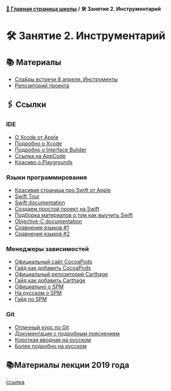 **[🏫 Главная страница школы](../../README.md) / 🛠 Занятие 2. Инструментарий**

# 🛠 Занятие 2. Инструментарий

## 📚 Материалы

* [Слайды встречи 8 апреля. Инструменты](Lecture_02.pdf)
* [Репозиторий проекта](https://github.com/surfstudio/iOSSpringSchool2020Example)

## 🖇️ Ссылки

### IDE

* [О Xcode от Apple][1]
* [Подробно о Xcode][2]
* [Подробно о Interface Builder][3] 
* [Ссылка на AppCode][4]
* [Красиво о Playgrounds][5]

### Языки программирования 

*  [Красивая страница про Swift от Apple][6] 
*  [Swift Tour][7] 
*  [Swift documentation][8] 
*  [Создаем простой проект на Swift][9] 
*  [Подборка материалов о том как выучить Swift][10] 
*  [Objective-C documentation][11] 
*  [Сравнение языков #1][12] 
*  [Сравнения языков #2][13] 

### Менеджеры зависимостей 

* [Официальный сайт CocoaPods](https://cocoapods.org/)
* [Гайд как добавить CocoaPods](https://www.raywenderlich.com/7076593-cocoapods-tutorial-for-swift-getting-started)
* [Официальный репозиторий Carthage](https://github.com/Carthage/Carthage)
* [Гайд как добавить Carthage](https://www.raywenderlich.com/416-carthage-tutorial-getting-started)
* [Официально о SPM](https://swift.org/package-manager/)
* [На русском о SPM](https://habr.com/ru/company/redmadrobot/blog/348004/)
* [Гайд по SPM](https://www.raywenderlich.com/7242045-swift-package-manager-for-ios)

 ### Git

 * [Отличный курс по Git][26]
 * [Документация c подробным пояснением][23]
 * [Короткая вводная на русском][24]
 * [Более подробно на русском][25]



## 📚Материалы лекции 2019 года

[ссылка](../../../2019/lectures/lecture2/README.md)

[1]: https://developer.apple.com/xcode/
[2]: https://developer.apple.com/library/archive/documentation/ToolsLanguages/Conceptual/Xcode_Overview/index.html#//apple_ref/doc/uid/TP40010215-CH24-SW1
[3]: https://developer.apple.com/library/archive/documentation/ToolsLanguages/Conceptual/Xcode_Overview/UsingInterfaceBuilder.html#//apple_ref/doc/uid/TP40010215-CH5
[4]: https://jetbrains.ru/products/appcode/
[5]: https://www.apple.com/swift/playgrounds/
[6]: https://developer.apple.com/swift/
[7]: https://docs.swift.org/swift-book/GuidedTour/GuidedTour.html
[8]: https://swift.org/documentation/
[9]: https://developer.apple.com/library/archive/referencelibrary/GettingStarted/DevelopiOSAppsSwift/BuildABasicUI.html#//apple_ref/doc/uid/TP40015214-CH5-SW1
[10]: https://www.macworld.com/article/3220520/application-development/how-to-learn-apple-swift.html
[11]: https://developer.apple.com/library/archive/documentation/Cocoa/Conceptual/ProgrammingWithObjectiveC/Introduction/Introduction.html
[12]: http://pypl.github.io/PYPL.html
[13]: https://www.quora.com/What-are-the-major-differences-between-Swift-and-Objective-C
[14]: https://developer.apple.com/documentation/
[15]: https://developer.apple.com/library/archive/documentation/General/Conceptual/DevPedia-CocoaCore/Cocoa.html
[16]: https://developer.apple.com/videos/frameworks/
[17]: https://developer.apple.com/library/archive/documentation/Cocoa/Conceptual/CoreData/index.html
[18]: https://www.raywenderlich.com/162315/core-graphics-tutorial-part-1-getting-started
[19]: https://developer.apple.com/opencl/
[20]: https://developer.apple.com/metal/
[21]: https://github.com/adamnemecek/awesome-metal
[22]: https://developer.apple.com/library/archive/documentation/MacOSX/Conceptual/OSX_Technology_Overview/About/About.html#//apple_ref/doc/uid/TP40001067-CH204-TPXREF101
[23]: https://git-scm.com/docs
[24]: https://tproger.ru/translations/git-quick-start/
[25]: https://habr.com/post/342116/
[26]: https://ru.hexlet.io/courses/intro_to_git

